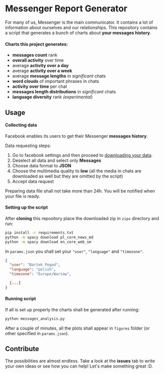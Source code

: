 # Messenger Report Generator

For many of us, Messenger is the main communicator. It contains a lot of information about ourselves and our relationships. This repository contains a script that generates a bunch of charts about **your messages history**.

#### Charts this project generates:

- **messages count** rank
- **overall activity** over time
- average **activity over a day**
- average **activity over a week**
- average **message lengths** in _significant_ chats
- **word clouds** of important phrases in chats
- **activity over time** per chat
- **messages length distributions** in _significant_ chats
- **language diversity** rank _(experimental)_

## Usage

#### Collecting data

Facebook enables its users to get their Messenger **messages history**.

Data requesting steps:

1. Go to facebook settings and then proceed to [downloading your data](https://www.facebook.com/dyi/?referrer=yfi_settings).
1. Deselect all data and select only **Messages**
1. Choose data format to **JSON**
1. Choose the multimedia quality to **low** (all the media in chats are downloaded as well but they are omitted by the script)
1. Accept data request

Preparing data file shall not take more than 24h. You will be notified when your file is ready.

#### Setting up the script

After **cloning** this repository place the downloaded zip in `zips` directory and run:

```bash
pip install -r requirements.txt
python -m spacy download pl_core_news_md
python -m spacy download en_core_web_sm
```

In `params.json` you shall set your `"user"`, `"language"` and `"timezone"`.

```JSON
{
  "user": "Bartek Pogod",
  "language": "polish",
  "timezone": "Europe/Warsaw",

  [...]
}
```

#### Running script

If all is set up properly the charts shall be generated after running:

```bash
python messages_analysis.py
```

After a couple of minutes, all the plots shall appear in `figures` folder (or other specified in `params.json`).

## Contribute

The possibilities are almost endless. Take a look at the **issues** tab to write your own ideas or see how you can help! Let's make something great :D.
